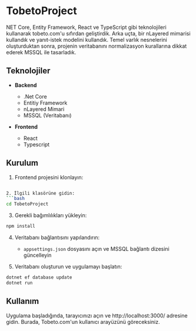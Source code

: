 # TobetoProject

NET Core, Entity Framework, React ve TypeScript gibi  teknolojileri kullanarak tobeto.com'u sıfırdan geliştirdik. Arka uçta, bir nLayered mimarisi kullandık ve yanıt-istek modelini kullandık. Temel varlık nesnelerini oluşturduktan sonra, projenin veritabanını normalizasyon kurallarına dikkat ederek MSSQL ile tasarladık.

## Teknolojiler

- **Backend**
  - .Net Core
  - Entitiy Framework
  - nLayered Mimari
  - MSSQL (Veritabanı)

- **Frontend**
  - React
  - Typescript

## Kurulum

1. Frontend projesini klonlayın: 
```bash

2. İlgili klasörüne gidin:
```bash
cd TobetoProject
```
3. Gerekli bağımlılıkları yükleyin:
```bash
npm install
```
4. Veritabanı bağlantısını yapılandırın:
   - `appsettings.json` dosyasını açın ve MSSQL bağlantı dizesini güncelleyin

5. Veritabanı oluşturun ve uygulamayı başlatın:
```bash
dotnet ef database update
dotnet run
```

## Kullanım
Uygulama başladığında, tarayıcınızı açın ve http://localhost:3000/ adresine gidin. Burada, Tobeto.com'un kullanıcı arayüzünü göreceksiniz. 

